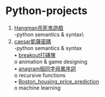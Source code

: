 # Python-projects

1. [Hangman吊死鬼遊戲](https://github.com/yinzjtw/Python-projects/blob/main/hangman%E5%90%8A%E6%AD%BB%E9%AC%BC%E9%81%8A%E6%88%B2.py)\
   -python semantics & syntax\
2. [caesar凱薩密碼](https://github.com/yinzjtw/Python-projects/blob/main/caesar%E5%87%B1%E8%96%A9%E5%AF%86%E7%A2%BC.py)\
   -python semantics & syntax\
•	[breakout打磚塊](https://github.com/yinzjtw/Python-projects/tree/main/breakout%E6%89%93%E7%A3%9A%E5%A1%8A)\
  o	animation & game designing\
•	[anagram相同字母異序詞](https://github.com/yinzjtw/Python-projects/tree/main/anagram%E7%9B%B8%E5%90%8C%E5%AD%97%E6%AF%8D%E7%95%B0%E5%BA%8F%E8%A9%9E)\
  o	recursive functions\
•	[Boston_housing_price_prediction](https://github.com/yinzjtw/Python-projects/tree/main/Boston_housing_price_prediction)\
  o	machine learning
  
